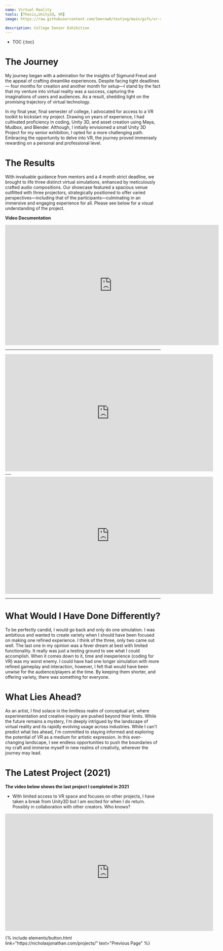```yaml
---
name: Virtual Reality
tools: [Thesis,Unity3d, VR]
image: https://raw.githubusercontent.com/Seerow0/testing/main/gifs/vr-southpark.gif

description: College Senior Exhibition 
---
```


<!-- to embed a video, first get the embed link from youtube and follow the formoat below, also edit this later to provide an exampple you lazybutt-->
* TOC
{:toc}

# The Journey

My journey began with a admiration for the insights of Sigmund Freud and the appeal of crafting dreamlike experiences. Despite facing tight deadlines— four months for creation and another month for setup—I stand by the fact that my venture into virtual reality was a success, capturing the imaginations of users and audiences. As a result, shedding light on the promising trajectory of virtual technology.

In my final year, final semester of college, I advocated for access to a VR toolkit to kickstart my project. Drawing on years of experience, I had cultivated proficiency in coding, Unity 3D, and asset creation using Maya, Mudbox, and Blender. Although, I initially envisioned a small Unity 3D Project for my senior exhibition, I opted for a more challenging path. Embracing the opportunity to delve into VR, the journey proved immensely rewarding on a personal and professional level. 

# The Results

With invaluable guidance from mentors and a 4 month strict deadline, we brought to life three distinct virtual simulations, enhanced by meticulously crafted audio compositions. Our showcase featured a spacious venue outfitted with three projectors, strategically positioned to offer varied perspectives—including that of the participants—culminating in an immersive and engaging experience for all. Please see below for a visual understanding of the project.

**Video Documentation**
<iframe width="692" height="389" src="https://www.youtube.com/embed/79Wa_o1m5ZE" title="vr space documentation" frameborder="0" allow="accelerometer; autoplay; clipboard-write; encrypted-media; gyroscope; picture-in-picture; web-share" referrerpolicy="strict-origin-when-cross-origin" allowfullscreen></iframe>

---
<iframe width="674" height="379" src="https://www.youtube.com/embed/Ac_CNHVmIQM?list=PLFYm4Qhfx-M1fSadbFODVUIeKXIPQRpPH" title="Sequence 1" frameborder="0" allow="accelerometer; autoplay; clipboard-write; encrypted-media; gyroscope; picture-in-picture; web-share" referrerpolicy="strict-origin-when-cross-origin" allowfullscreen></iframe>
---
<iframe width="674" height="379" src="https://www.youtube.com/embed/S18DIzDl-dk?list=PLFYm4Qhfx-M1fSadbFODVUIeKXIPQRpPH" title="Sequence 2" frameborder="0" allow="accelerometer; autoplay; clipboard-write; encrypted-media; gyroscope; picture-in-picture; web-share" referrerpolicy="strict-origin-when-cross-origin" allowfullscreen></iframe>

---
# What Would I Have Done Differently?
To be perfectly candid, I would go back and only do one simulation. I was ambitious and wanted to create variety when I should have been focused on making one refined experience. I think of the three, only two came out well. The last one in my opinion was a fever dream at best with limited functionality. It really was just a testing ground to see what I could accomplish. When it comes down to it, time and inexperience (coding for VR) was my worst enemy. I could have had one longer simulation with more refined gameplay and interaction, however, I felt that would have been unwise for the audience/players at the time. By keeping them shorter, and offering variety, there was something for everyone. 

# What Lies Ahead?
As an artist, I find solace in the limitless realm of conceptual art, where experimentation and creative inquiry are pushed beyond thier limits. While the future remains a mystery, I'm deeply intrigued by the landscape of virtual reality and its rapidly evolving usage across industries. While I can't predict what lies ahead, I'm committed to staying informed and exploring the potential of VR as a medium for artistic expression. In this ever-changing landscape, I see endless opportunities to push the boundaries of my craft and immerse myself in new realms of creativity, wherever the journey may lead.

# The Latest Project (2021)
**The video below shows the last project I completed in 2021**
- With limited access to VR space and focuses on other projects, I have taken a break from Unity3D but I am excited for when I do return. Possibly in collaboration with other creators. Who knows?

<iframe width="674" height="379" src="https://www.youtube.com/embed/MoJH7ynzV3I?list=PLFYm4Qhfx-M1fSadbFODVUIeKXIPQRpPH" title="Working on now" frameborder="0" allow="accelerometer; autoplay; clipboard-write; encrypted-media; gyroscope; picture-in-picture; web-share" referrerpolicy="strict-origin-when-cross-origin" allowfullscreen></iframe>

<p class="text-center">
{% include elements/button.html link="https://nicholasjonathan.com/projects/" text="Previous Page" %}
</p>
